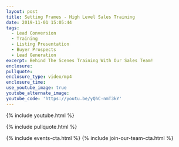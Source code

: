 ```yaml
---
layout: post
title: Setting Frames - High Level Sales Training
date: 2019-11-01 15:05:44
tags:
  - Lead Conversion
  - Training
  - Listing Presentation
  - Buyer Prospects
  - Lead Generation
excerpt: Behind The Scenes Training With Our Sales Team!
enclosure:
pullquote:
enclosure_type: video/mp4
enclosure_time:
use_youtube_image: true
youtube_alternate_image:
youtube_code: 'https://youtu.be/yQhC-nmT3kY'
---
```


{% include youtube.html %}

{% include pullquote.html %}

{% include events-cta.html %} {% include join-our-team-cta.html %}
